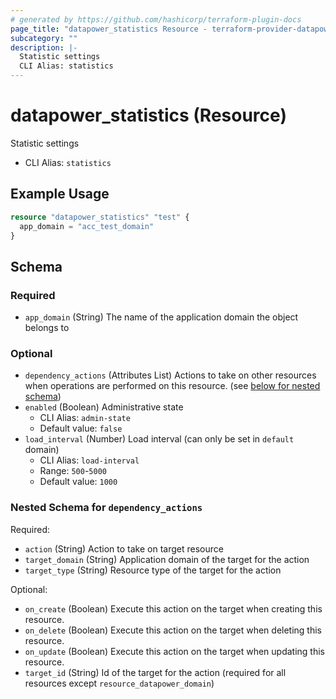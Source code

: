 ```yaml
---
# generated by https://github.com/hashicorp/terraform-plugin-docs
page_title: "datapower_statistics Resource - terraform-provider-datapower"
subcategory: ""
description: |-
  Statistic settings
  CLI Alias: statistics
---
```


# datapower_statistics (Resource)

Statistic settings
  - CLI Alias: `statistics`

## Example Usage

```terraform
resource "datapower_statistics" "test" {
  app_domain = "acc_test_domain"
}
```

<!-- schema generated by tfplugindocs -->
## Schema

### Required

- `app_domain` (String) The name of the application domain the object belongs to

### Optional

- `dependency_actions` (Attributes List) Actions to take on other resources when operations are performed on this resource. (see [below for nested schema](#nestedatt--dependency_actions))
- `enabled` (Boolean) Administrative state
  - CLI Alias: `admin-state`
  - Default value: `false`
- `load_interval` (Number) Load interval (can only be set in `default` domain)
  - CLI Alias: `load-interval`
  - Range: `500`-`5000`
  - Default value: `1000`

<a id="nestedatt--dependency_actions"></a>
### Nested Schema for `dependency_actions`

Required:

- `action` (String) Action to take on target resource
- `target_domain` (String) Application domain of the target for the action
- `target_type` (String) Resource type of the target for the action

Optional:

- `on_create` (Boolean) Execute this action on the target when creating this resource.
- `on_delete` (Boolean) Execute this action on the target when deleting this resource.
- `on_update` (Boolean) Execute this action on the target when updating this resource.
- `target_id` (String) Id of the target for the action (required for all resources except `resource_datapower_domain`)
